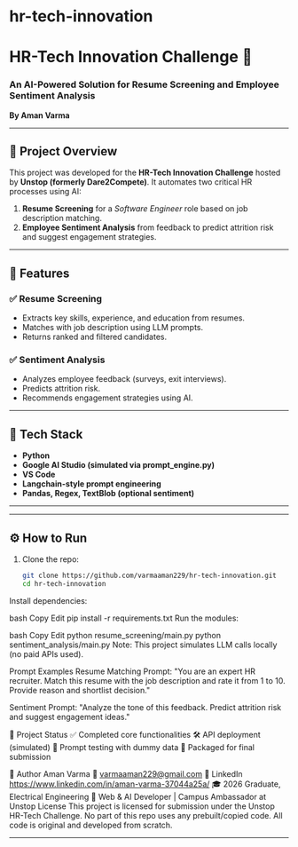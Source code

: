 # hr-tech-innovation
# HR-Tech Innovation Challenge 🚀

### An AI-Powered Solution for Resume Screening and Employee Sentiment Analysis  
**By Aman Varma**

---

## 📌 Project Overview

This project was developed for the **HR-Tech Innovation Challenge** hosted by **Unstop (formerly Dare2Compete)**. It automates two critical HR processes using AI:

1. **Resume Screening** for a *Software Engineer* role based on job description matching.
2. **Employee Sentiment Analysis** from feedback to predict attrition risk and suggest engagement strategies.

---

## 🧠 Features

### ✅ Resume Screening
- Extracts key skills, experience, and education from resumes.
- Matches with job description using LLM prompts.
- Returns ranked and filtered candidates.

### ✅ Sentiment Analysis
- Analyzes employee feedback (surveys, exit interviews).
- Predicts attrition risk.
- Recommends engagement strategies using AI.

---

## 🧰 Tech Stack

- **Python**
- **Google AI Studio (simulated via prompt_engine.py)**
- **VS Code**
- **Langchain-style prompt engineering**
- **Pandas, Regex, TextBlob (optional sentiment)**

---

---

## ⚙️ How to Run

1. Clone the repo:
   ```bash
   git clone https://github.com/varmaaman229/hr-tech-innovation.git 
   cd hr-tech-innovation
Install dependencies:

bash
Copy
Edit
pip install -r requirements.txt
Run the modules:

bash
Copy
Edit
python resume_screening/main.py
python sentiment_analysis/main.py
Note: This project simulates LLM calls locally (no paid APIs used).

Prompt Examples
Resume Matching Prompt:
"You are an expert HR recruiter. Match this resume with the job description and rate it from 1 to 10. Provide reason and shortlist decision."

Sentiment Prompt:
"Analyze the tone of this feedback. Predict attrition risk and suggest engagement ideas."

🚀 Project Status
✅ Completed core functionalities
🛠️ API deployment (simulated)
🧪 Prompt testing with dummy data
📎 Packaged for final submission

👤 Author
Aman Varma
📧 varmaaman229@gmail.com
🔗 LinkedIn https://www.linkedin.com/in/aman-varma-37044a25a/
🎓 2026 Graduate, Electrical Engineering
🚀 Web & AI Developer | Campus Ambassador at Unstop
License
This project is licensed for submission under the Unstop HR-Tech Challenge.
No part of this repo uses any prebuilt/copied code. All code is original and developed from scratch.


---






